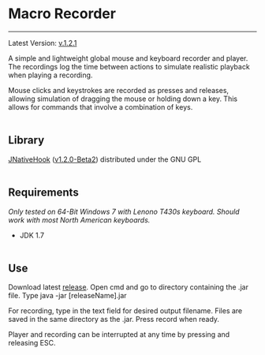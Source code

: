Macro Recorder
=============
------------------------------------------
Latest Version: [v.1.2.1][releases]

A simple and lightweight global mouse and keyboard recorder and player. The recordings log the time between actions to simulate realistic playback when playing a recording. 

Mouse clicks and keystrokes are recorded as presses and releases, allowing simulation of dragging the mouse or holding down a key. This allows for commands that involve a combination of keys.
<br></br>

Library
----
[JNativeHook][home] ([v1.2.0-Beta2][git]) distributed under the GNU GPL
<br></br>

Requirements
----
*Only tested on 64-Bit Windows 7 with Lenono T430s keyboard. Should work with most North American keyboards.*

- JDK 1.7
<br></br>

Use
----
Download latest [release][releases]. Open cmd and go to directory containing the .jar file. Type java -jar [releaseName].jar

For recording, type in the text field for desired output filename. Files are saved in the same directory as the .jar. Press record when ready.

Player and recording can be interrupted at any time by pressing and releasing ESC.

[home]:https://code.google.com/p/jnativehook/
[git]:https://github.com/kwhat/jnativehook/releases
[releases]:https://github.com/georgeke/macroRecorder/releases
    
